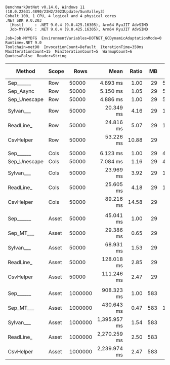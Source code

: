 ```

BenchmarkDotNet v0.14.0, Windows 11 (10.0.22631.4890/23H2/2023Update/SunValley3)
Cobalt 100, 1 CPU, 4 logical and 4 physical cores
.NET SDK 9.0.203
  [Host]     : .NET 9.0.4 (9.0.425.16305), Arm64 RyuJIT AdvSIMD
  Job-MYYDFG : .NET 9.0.4 (9.0.425.16305), Arm64 RyuJIT AdvSIMD

Job=Job-MYYDFG  EnvironmentVariables=DOTNET_GCDynamicAdaptationMode=0  Runtime=.NET 9.0  
Toolchain=net90  InvocationCount=Default  IterationTime=350ms  
MaxIterationCount=15  MinIterationCount=5  WarmupCount=6  
Quotes=False  Reader=String  

```
| Method       | Scope | Rows    | Mean         | Ratio | MB  | MB/s   | ns/row | Allocated    | Alloc Ratio |
|------------- |------ |-------- |-------------:|------:|----:|-------:|-------:|-------------:|------------:|
| Sep______    | Row   | 50000   |     4.893 ms |  1.00 |  29 | 5964.2 |   97.9 |        968 B |        1.00 |
| Sep_Async    | Row   | 50000   |     5.150 ms |  1.05 |  29 | 5666.4 |  103.0 |        970 B |        1.00 |
| Sep_Unescape | Row   | 50000   |     4.886 ms |  1.00 |  29 | 5971.9 |   97.7 |        971 B |        1.00 |
| Sylvan___    | Row   | 50000   |    20.349 ms |  4.16 |  29 | 1434.0 |  407.0 |       6695 B |        6.92 |
| ReadLine_    | Row   | 50000   |    24.816 ms |  5.07 |  29 | 1175.9 |  496.3 |   90734858 B |   93,734.36 |
| CsvHelper    | Row   | 50000   |    53.226 ms | 10.88 |  29 |  548.2 | 1064.5 |      20529 B |       21.21 |
|              |       |         |              |       |     |        |        |              |             |
| Sep______    | Cols  | 50000   |     6.123 ms |  1.00 |  29 | 4765.7 |  122.5 |        975 B |        1.00 |
| Sep_Unescape | Cols  | 50000   |     7.084 ms |  1.16 |  29 | 4119.2 |  141.7 |        974 B |        1.00 |
| Sylvan___    | Cols  | 50000   |    23.969 ms |  3.92 |  29 | 1217.4 |  479.4 |       6686 B |        6.86 |
| ReadLine_    | Cols  | 50000   |    25.605 ms |  4.18 |  29 | 1139.7 |  512.1 |   90734858 B |   93,061.39 |
| CsvHelper    | Cols  | 50000   |    89.216 ms | 14.58 |  29 |  327.1 | 1784.3 |     456552 B |      468.26 |
|              |       |         |              |       |     |        |        |              |             |
| Sep______    | Asset | 50000   |    45.041 ms |  1.00 |  29 |  647.9 |  900.8 |   14133894 B |        1.00 |
| Sep_MT___    | Asset | 50000   |    29.386 ms |  0.65 |  29 |  993.0 |  587.7 |   14198826 B |        1.00 |
| Sylvan___    | Asset | 50000   |    68.931 ms |  1.53 |  29 |  423.3 | 1378.6 |   14296154 B |        1.01 |
| ReadLine_    | Asset | 50000   |   128.018 ms |  2.85 |  29 |  227.9 | 2560.4 |  104585240 B |        7.40 |
| CsvHelper    | Asset | 50000   |   111.246 ms |  2.47 |  29 |  262.3 | 2224.9 |   14307390 B |        1.01 |
|              |       |         |              |       |     |        |        |              |             |
| Sep______    | Asset | 1000000 |   908.323 ms |  1.00 | 583 |  642.7 |  908.3 |  273069736 B |        1.00 |
| Sep_MT___    | Asset | 1000000 |   430.643 ms |  0.47 | 583 | 1355.6 |  430.6 |  283496648 B |        1.04 |
| Sylvan___    | Asset | 1000000 | 1,395.957 ms |  1.54 | 583 |  418.2 | 1396.0 |  273229632 B |        1.00 |
| ReadLine_    | Asset | 1000000 | 2,270.259 ms |  2.50 | 583 |  257.1 | 2270.3 | 2087766384 B |        7.65 |
| CsvHelper    | Asset | 1000000 | 2,239.974 ms |  2.47 | 583 |  260.6 | 2240.0 |  273237552 B |        1.00 |
